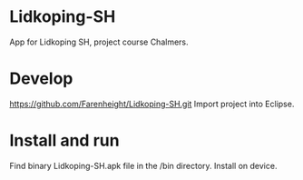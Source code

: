 Lidkoping-SH
============

App for Lidkoping SH, project course Chalmers.

Develop
============

https://github.com/Farenheight/Lidkoping-SH.git
Import project into Eclipse.

Install and run
============

Find binary Lidkoping-SH.apk file in the /bin directory. Install on device.

